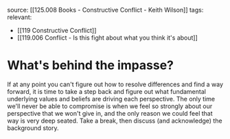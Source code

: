 source: [[125.008 Books - Constructive Conflict - Keith Wilson]]
tags: 
relevant:
- [[119 Constructive Conflict]]
- [[119.006 Conflict - Is this fight about what you think it's about]]

# What's behind the impasse?

If at any point you can't figure out how to resolve differences and find a way forward, it is time to take a step back and figure out what fundamental underlying values and beliefs are driving each perspective. The only time we'll never be able to compromise is when we feel so strongly about our perspective that we won't give in, and the only reason we could feel that way is very deep seated. Take a break, then discuss (and acknowledge) the background story.

